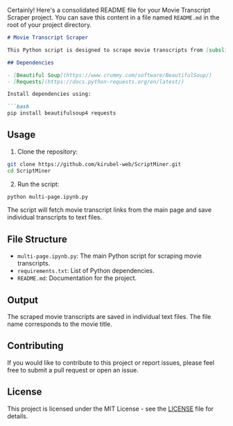 Certainly! Here's a consolidated README file for your Movie Transcript Scraper project. You can save this content in a file named `README.md` in the root of your project directory.

```markdown
# Movie Transcript Scraper

This Python script is designed to scrape movie transcripts from [subslikescript.com](https://subslikescript.com). It extracts links to movie scripts from the main page and saves individual scripts to text files.

## Dependencies

- [Beautiful Soup](https://www.crummy.com/software/BeautifulSoup/)
- [Requests](https://docs.python-requests.org/en/latest/)

Install dependencies using:

```bash
pip install beautifulsoup4 requests
```

## Usage

1. Clone the repository:

```bash
git clone https://github.com/kirubel-web/ScriptMiner.git
cd ScriptMiner
```

2. Run the script:

```bash
python multi-page.ipynb.py
```

The script will fetch movie transcript links from the main page and save individual transcripts to text files.

## File Structure

- `multi-page.ipynb.py`: The main Python script for scraping movie transcripts.
- `requirements.txt`: List of Python dependencies.
- `README.md`: Documentation for the project.

## Output

The scraped movie transcripts are saved in individual text files. The file name corresponds to the movie title.

## Contributing

If you would like to contribute to this project or report issues, please feel free to submit a pull request or open an issue.

## License

This project is licensed under the MIT License - see the [LICENSE](LICENSE) file for details.
